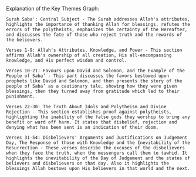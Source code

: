 Explanation of the Key Themes Graph:

    Surah Saba': Central Subject - The Surah addresses Allah's attributes, highlights the importance of thanking Allah for blessings, refutes the errors of the polytheists, emphasizes the certainty of the Hereafter, and discusses the fate of those who reject truth and the rewards of the believers.

    Verses 1-9: Allah's Attributes, Knowledge, and Power - This section affirms Allah's ownership of all creation, His all-encompassing knowledge, and His perfect wisdom and control.

    Verses 10-21: Favours upon David and Solomon, and the Example of the People of Saba’ - This part discusses the favors bestowed upon prophets like David and Solomon, and then presents the story of the people of Saba’ as a cautionary tale, showing how they were given blessings, then they turned away from gratitude which led to their punishment.

    Verses 22-30: The Truth About Idols and Polytheism and Divine Rejection - This section establishes proof against polytheists, highlighting the inability of the false gods they worship to bring any benefit or ward off harm. It states that disbelief, rejection and denying what has been sent is an indication of their doom.

    Verses 31-54: Disbelievers' Arguments and Justifications on Judgement Day, The Response of those with Knowledge and the Inevitability of the Resurrection - These verses describe the excuses of the disbelievers when they face the truth, when the messengers call them to tawhid. It highlights the inevitability of the Day of Judgement and the states of believers and disbelievers on that day. Also it highlights the blessings Allah bestows upon His believers in that world and the next.